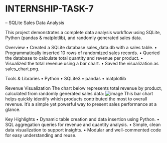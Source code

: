 # INTERNSHIP-TASK-7

– SQLite Sales Data Analysis

This project demonstrates a complete data analysis workflow using SQLite, Python (pandas & matplotlib), and randomly generated sales data.

Overview
	•	Created a SQLite database sales_data.db with a sales table.
	•	Programmatically inserted 10 rows of randomized sales records.
	•	Queried the database to calculate total quantity and revenue per product.
	•	Visualized the total revenue using a bar chart.
	•	Saved the visualization as sales_chart.png.

Tools & Libraries
	•	Python
	•	SQLite3
	•	pandas
	•	matplotlib
 
Revenue Visualization
The chart below represents total revenue by product, calculated from randomly generated sales data:
![image](https://github.com/user-attachments/assets/fb6ccf76-c1f7-4849-b889-02f0200809a0)
This bar chart helps quickly identify which products contributed the most to overall revenue. It’s a simple yet powerful way to present sales performance at a glance.




Key Highlights
	•	Dynamic table creation and data insertion using Python.
	•	SQL aggregation queries for revenue and quantity analysis.
	•	Simple, clean data visualization to support insights.
	•	Modular and well-commented code for easy understanding and reuse.

